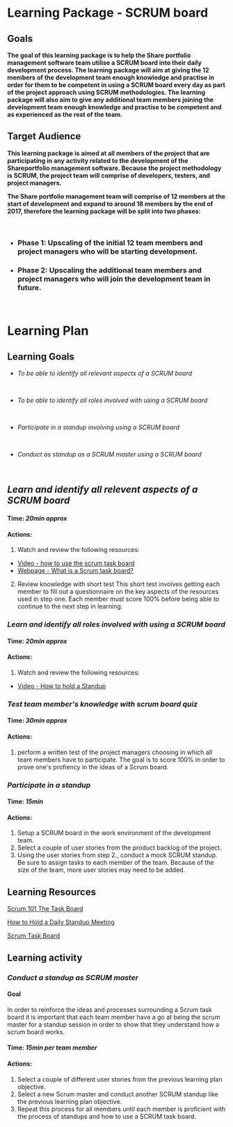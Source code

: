 # **Learning Package - SCRUM board**

## **Goals**

**The goal of this learning package is to help the Share portfolio management software team utilise a SCRUM board into their daily development process. The learning package will aim at giving the 12 members of the development team enough knowledge and practise in order for them to be competent in using a SCRUM board every day as part of the project approach using SCRUM methodologies. The learning package will also aim to give any additional team members joining the development team enough knowledge and practise to be competent and as experienced as the rest of the team.**

## **Target Audience**

**This learning package is aimed at all members of the project that are participating in any activity related to the development of the Shareportfolio management software. Because the project methodology is SCRUM, the project team will comprise of developers, testers, and project managers.**

**The Share portfolio management team will comprise of 12 members at the start of development and expand to around 18 members by the end of 2017, therefore the learning package will be split into two phases:**

<br/>

* ### **Phase 1:** Upscaling of the initial 12 team members and project managers who will be starting development.
* ### **Phase 2:** Upscaling the additional team members and project managers who will join the development team in future.

<br/>

# **Learning Plan**

## Learning Goals

* *To be able to identify all relevant aspects of a SCRUM board*
<br/>

* *To be able to identify all roles involved with using a SCRUM board*
<br/>

* *Participate in a standup involving using a SCRUM board*
<br/>

* *Conduct as standup as a SCRUM master using a SCRUM board*
<br/>

## *Learn and identify all relevent aspects of a SCRUM board*
#### Time: *20min approx*

#### Actions:
1. Watch and review the following resources:

  - [Video - how to use the scrum task board](https://www.youtube.com/watch?v=Ti2g66b7MUo "SCRUM 101 The Task Board")
  - [Webpage - What is a Scrum task board?](https://www.mountaingoatsoftware.com/agile/scrum/task-boards "Scrum Task Board")

2. Review knowledge with short test
This short test involves getting each member to fill out a questionnaire on the key aspects of the resources used in step one. Each member must score 100% before being able to continue to the next step in learning.

### *Learn and identify all roles involved with using a SCRUM board*
#### Time: *20min approx*

#### Actions:
1. Watch and review the following resources:

  - [Video - How to hold a Standup](https://www.youtube.com/watch?v=YBKuYzqvZmI "How to Hold a Daily Standup Meeting")


### *Test team member's knowledge with scrum board quiz*
#### Time: *30min approx*

#### Actions:
1. perform a written test of the project managers choosing in which all team members have to participate. The goal is to score 100% in order to prove one's profiency in the ideas of a Scrum board.


### *Participate in a standup*
#### Time: *15min*

#### Actions:
1. Setup a SCRUM board in the work environment of the development team.
2. Select a couple of user stories from the product backlog of the project.
3. Using the user stories from step 2., conduct a mock SCRUM standup. Be sure to assign tasks to each member of the team. Because of the size of the team, more user stories may need to be added.




## Learning Resources

[Scrum 101 The Task Board](https://www.youtube.com/watch?v=Ti2g66b7MUo)

[How to Hold a Daily Standup Meeting](https://www.youtube.com/watch?v=YBKuYzqvZmI)

[Scrum Task Board](https://www.mountaingoatsoftware.com/agile/scrum/task-boards)

## Learning activity

### *Conduct a standup as SCRUM master*

#### Goal

In order to reinforce the ideas and processes surrounding a Scrum task board it is important that each team member have a go at being the scrum master for a standup session in order to show that they understand how a scrum board works.

#### Time: *15min per team member*

#### Actions:
1. Select a couple of different user stories from the previous learning plan objective.
2. Select a new Scrum master and conduct another SCRUM standup like the previous learning plan objective.
3. Repeat this process for all members until each member is proficient with the process of standups and how to use a SCRUM task board.


